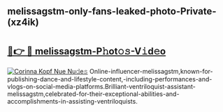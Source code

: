 ## melissagstm-only-fans​-leaked-photo​-Private-(xz4ik)


# <h2><a href="https://mediaupload.pro?title=melissagstm&ref=git">🔗👉 🔴 melissagstm-P𝚑ot𝚘𝚜-V𝚒d𝚎o</a></h2>

[![Corinna Kopf Nue Nu𝚍e𝚜](https://i.imgur.com/0qMVB7G.gif)](https://mediaupload.pro?title=melissagstm&ref=git)
Online-influencer-melissagstm,known-for-publishing-dance-and-lifestyle-content,-including-performances-and-vlogs-on-social-media-platforms.Brilliant-ventriloquist-assistant-melissagstm,celebrated-for-their-exceptional-abilities-and-accomplishments-in-assisting-ventriloquists.  